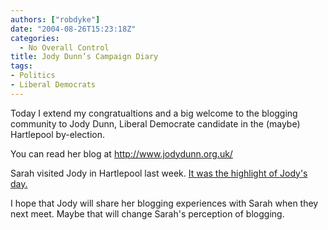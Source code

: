 ```yaml
---
authors: ["robdyke"]
date: "2004-08-26T15:23:18Z"
categories:
  - No Overall Control
title: Jody Dunn’s Campaign Diary
tags:
- Politics
- Liberal Democrats
---
```

Today I extend my congratualtions and a big welcome to the blogging community to Jody Dunn, Liberal Democrate candidate in the (maybe) Hartlepool by-election.

You can read her blog at <http://www.jodydunn.org.uk/>

Sarah visited Jody in Hartlepool last week. [It was the highlight of Jody's day.](http://www.jodydunn.org.uk/archives/2004/08/sarah_teather_v.html)

I hope that Jody will share her blogging experiences with Sarah when they next meet. Maybe that will change Sarah's perception of blogging.